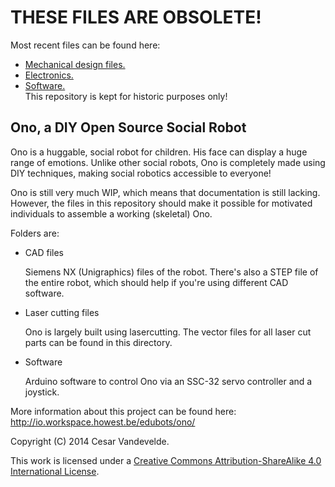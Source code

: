 # THESE FILES ARE OBSOLETE!
Most recent files can be found here:  
- [Mechanical design files.](http://www.github.com/cesarvandevelde/ono2)  
- [Electronics.](http://www.github.com/cesarvandevelde/OnoHAT)  
- [Software.](http://www.github.com/cesarvandevelde/OnoSW)  
This repository is kept for historic purposes only!

## Ono, a DIY Open Source Social Robot
Ono is a huggable, social robot for children.
His face can display a huge range of emotions.
Unlike other social robots, Ono is completely made using DIY techniques, making social robotics accessible to everyone!

Ono is still very much WIP, which means that documentation is still lacking.
However, the files in this repository should make it possible for motivated individuals to assemble a working (skeletal) Ono.

Folders are:
- CAD files

  Siemens NX (Unigraphics) files of the robot.
  There's also a STEP file of the entire robot, which should help if you're using different CAD software.
- Laser cutting files

  Ono is largely built using lasercutting. The vector files for all laser cut parts can be found in this directory.
- Software

  Arduino software to control Ono via an SSC-32 servo controller and a joystick.

More information about this project can be found here:
http://io.workspace.howest.be/edubots/ono/

Copyright (C) 2014 Cesar Vandevelde.

This work is licensed under a [Creative Commons Attribution-ShareAlike 4.0 International License](http://creativecommons.org/licenses/by-sa/4.0/).
